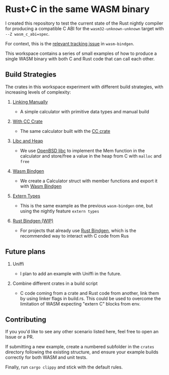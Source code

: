 # Rust+C in the same WASM binary

I created this repository to test the current state of the Rust nightly compiler for producing a compatible C ABI for the `wasm32-unknown-unknown` target with `--Z wasm_c_abi=spec`.

For context, this is the [relevant tracking issue](https://github.com/rustwasm/wasm-bindgen/issues/3454) in `wasm-bindgen`.

This workspace contains a series of small examples of how to produce a single WASM binary with both C and Rust code that can call each other.

## Build Strategies

The crates in this workspace experiment with different build strategies, with increasing levels of complexity:

1. [Linking Manually](crates/1_linking_manually)

   - A simple calculator with primitive data types and manual build

2. [With CC Crate](crates/2_with_cc)

   - The same calculator built with the [CC crate](https://docs.rs/cc/1.0.101/cc/)

3. [Libc and Heap](crates/3_libc_and_heap_allocation)

   - We use [OpenBSD libc](https://github.com/trevyn/wasm32-unknown-unknown-openbsd-libc) to implement the Mem function in the calculator and store/free a value in the heap from C with `malloc` and `free`

4. [Wasm Bindgen](crates/4_wasm_bindgen/)

   - We create a Calculator struct with member functions and export it with [Wasm Bindgen](https://github.com/rustwasm/wasm-bindgen)

5. [Extern Types](crates/5_extern_types/)

   - This is the same example as the previous `wasm-bindgen` one, but using the nightly feature `extern types`

6. [Rust Bindgen (WIP)](crates/6_rust_bindgen/)

   - For projects that already use [Rust Bindgen](https://rust-lang.github.io/rust-bindgen/), which is the recommended way to interact with C code from Rus

## Future plans

1. Uniffi

   - I plan to add an example with Uniffi in the future.

2. Combine different crates in a build script

   - C code coming from a crate and Rust code from another, link them by using linker flags in build.rs. This could be used to overcome the limitation of WASM expecting "extern C" blocks from env.

## Contributing

If you you'd like to see any other scenario listed here, feel free to open an Issue or a PR.

If submitting a new example, create a numbered subfolder in the `crates` directory following the existing structure, and ensure your example builds correctly for both WASM and unit tests.

Finally, run `cargo clippy` and stick with the default rules.
